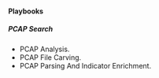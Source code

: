 #### Playbooks
##### PCAP Search
  - PCAP Analysis.
  - PCAP File Carving.
  - PCAP Parsing And Indicator Enrichment.